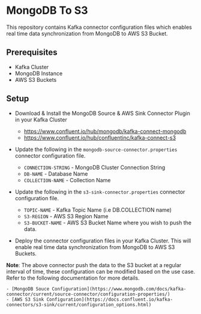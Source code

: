 # MongoDB To S3

This repository contains Kafka connector configuration files which enables real time data synchronization from MongoDB to AWS S3 Bucket.

## Prerequisites

- Kafka Cluster
- MongoDB Instance
- AWS S3 Buckets

## Setup 

- Download & Install the MongoDB Source & AWS Sink Connector Plugin in your Kafka Cluster 
    - https://www.confluent.io/hub/mongodb/kafka-connect-mongodb
    - https://www.confluent.io/hub/confluentinc/kafka-connect-s3

- Update the following in the `mongodb-source-connector.properties` connector configuration file.
    - `CONNECTION-STRING` - MongoDB Cluster Connection String
    - `DB-NAME` - Database Name
    - `COLLECTION-NAME` - Collection Name

- Update the following in the `s3-sink-connector.properties` connector configuration file.
    - `TOPIC-NAME` - Kafka Topic Name (i.e DB.COLLECTION name)
    - `S3-REGION` - AWS S3 Region Name
    - `S3-BUCKET-NAME` - AWS S3 Bucket Name where you wish to push the data.

- Deploy the connector configuration files in your Kafka Cluster. This will enable real time data synchronization from MongoDB to AWS S3 Buckets.

**Note**: The above connector push the data to the S3 bucket at a regular interval of time, these configuration can be modified based on the use case. Refer to the following documentation for more details.

    - [MongoDB Souce Configuration](https://www.mongodb.com/docs/kafka-connector/current/source-connector/configuration-properties/)
    - [AWS S3 Sink Configuration](https://docs.confluent.io/kafka-connectors/s3-sink/current/configuration_options.html)